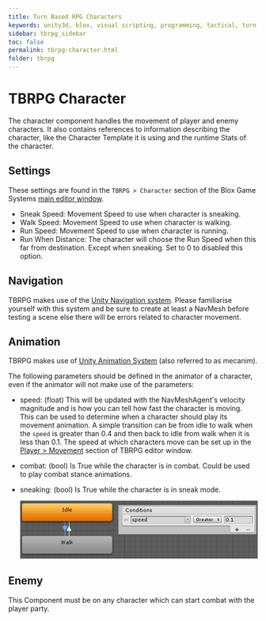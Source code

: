 ```yaml
---
title: Turn Based RPG Characters
keywords: unity3d, blox, visual scripting, programming, tactical, turn based rpg, tbrpg
sidebar: tbrpg_sidebar
toc: false
permalink: tbrpg-character.html
folder: tbrpg
---
```


TBRPG Character
===============

The character component handles the movement of player and enemy characters. It also contains references to information describing the character, like the Character Template it is using and the runtime Stats of the character.

Settings
--------

These settings are found in the `TBRPG > Character` section of the Blox Game Systems [main editor window](blox-bgs).

- Sneak Speed: Movement Speed to use when character is sneaking.
- Walk Speed: Movement Speed to use when character is walking.
- Run Speed: Movement Speed to use when character is running.
- Run When Distance: The character will choose the Run Speed when this far from destination. Except when sneaking. Set to 0 to disabled this option.

Navigation
----------

TBRPG makes use of the [Unity Navigation system](https://docs.unity3d.com/Manual/Navigation.html). Please familiarise yourself with this system and be sure to create at least a NavMesh before testing a scene else there will be errors related to character movement.

Animation
---------

TBRPG makes use of [Unity Animation System](https://docs.unity3d.com/Manual/AnimationSection.html) (also referred to as mecanim).

The following parameters should be defined in the animator of a character, even if the animator will not make use of the parameters:

- speed: (float) This will be updated with the NavMeshAgent's velocity magnitude and is how you can tell how fast the character is moving. This can be used to determine when a character should play its movement animation. A simple transition can be from idle to walk when the `speed` is greater than 0.4 and then back to idle from walk when it is less than 0.1. The speed at which characters move can be set up in the [Player > Movement](tbrpg-player-setup) section of TBRPG editor window.
- combat: (bool) Is True while the character is in combat. Could be used to play combat stance animations.
- sneaking: (bool) Is True while the character is in sneak mode.

	![](img/tbrpg/08.png)

Enemy
-----

This Component must be on any character which can start combat with the player party.
